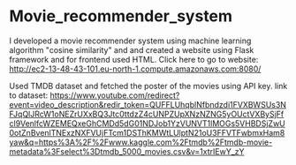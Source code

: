# Movie_recommender_system
I developed a movie recommender system using machine learning algorithm "cosine similarity" and and created a website using Flask framework and for frontend used HTML. Click here to go to website: http://ec2-13-48-43-101.eu-north-1.compute.amazonaws.com:8080/

Used TMDB dataset and fetched the poster of the movies using API key.
link to dataset: https://www.youtube.com/redirect?event=video_description&redir_token=QUFFLUhqblNfbndzdi1FVXBWSUs3NFJqQlJRcW1oNEZrUXxBQ3Jtc0ttdzZ4cUNPZUpXNzNZNG5yOUctVXBySjFfcl9VenlfcWZEMEQxeGhCMDd5dG01NDJob1YzVUNVT1lMOGs5VHBDSjZwU0otZnBvenlTNExzNXFVUjFTcm1DSThKMWtLUlptN21oU3FFVTFwbmxHam8yaw&q=https%3A%2F%2Fwww.kaggle.com%2Ftmdb%2Ftmdb-movie-metadata%3Fselect%3Dtmdb_5000_movies.csv&v=1xtrIEwY_zY

